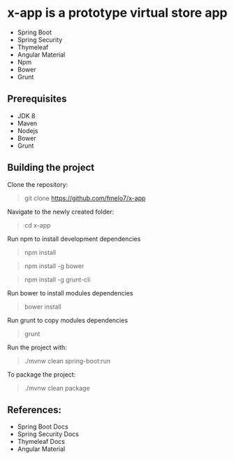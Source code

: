 x-app is a prototype virtual store app
======================================

- Spring Boot
- Spring Security
- Thymeleaf
- Angular Material
- Npm
- Bower
- Grunt


Prerequisites
-------------

- JDK 8
- Maven
- Nodejs
- Bower
- Grunt 


Building the project
--------------------

Clone the repository:

> git clone https://github.com/fmelo7/x-app

Navigate to the newly created folder:

> cd x-app

Run npm to install development dependencies

> npm install

> npm install -g bower

> npm install -g grunt-cli

Run bower to install modules dependencies

> bower install

Run grunt to copy modules dependencies

> grunt

Run the project with:

> ./mvnw clean spring-boot:run

To package the project:

> ./mvnw clean package


References:
-----------

- Spring Boot Docs
- Spring Security Docs
- Thymeleaf Docs
- Angular Material